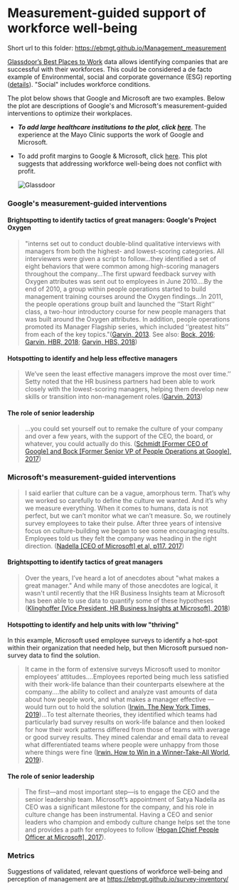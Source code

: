 # Measurement-guided support of workforce well-being

Short url to this folder: https://ebmgt.github.io/Management_measurement

[Glassdoor’s Best Places to Work](https://www.glassdoor.com/Award) data allows identifying companies that are successful with their workforces.  This could be considered a de facto example of Environmental, social and corporate governance (ESG) reporting ([details](https://www.wikidoc.org/index.php/Industrial_and_organizational_psychology#Environmental,_social_and_corporate_governance_(ESG))). "Social" includes workforce conditions. 

The plot below shows that Google and Microsoft are two examples. Below the plot are descriptions of Google's and Microsoft's measurement-guided interventions to optimize their workplaces.

* ***To add large healthcare institutions to the plot, click [here](https://github.com/ebmgt/ESG/blob/main/files/HealthCare.md)***. The experience at the Mayo Clinic supports the work of Google and Microsoft.
* To add profit margins to Google & Microsoft, click [here](https://github.com/ebmgt/ESG/blob/main/files/Plot-Glassdoor-profit_margins-2024-05-02.png). This plot suggests that addressing workforce well-being does not conflict with profit.

  ![Glassdoor](../main/files/Plot-Glassdoor-2024-05-02.png)

### Google's measurement-guided interventions

#### Brightspotting to identify tactics of great managers: Google's Project Oxygen
> "interns set out to conduct double-blind qualitative interviews with managers from both the highest- and lowest-scoring categories. All interviewers were given a script to follow...they identified a set of eight behaviors that were common among high-scoring managers throughout the company...The first upward feedback survey with Oxygen attributes was sent out to employees in June 2010....By the end of 2010, a group within people operations started to build management training courses around the Oxygen findings...In 2011, the people operations group built and launched the ‘‘Start Right’’ class, a two-hour introductory course for new people managers that was built around the Oxygen attributes. In addition, people operations promoted its Manager Flagship series, which included ‘‘greatest hits’’ from each of the key topics."([Garvin, 2013](https://store.hbr.org/product/google-s-project-oxygen-do-managers-matter/313110?sku=313110-PDF-ENG). See also: [Bock, 2016](https://search.worldcat.org/search?q=1-4447-9238-5); [Garvin, HBR, 2018](https://hbr.org/2013/12/how-google-sold-its-engineers-on-management); [Garvin, HBS, 2018](https://www.hbs.edu/faculty/Pages/item.aspx?num=44657))

#### Hotspotting to identify and help less effective managers
> We’ve seen the least effective managers improve the most over time.’’ Setty noted that the HR business partners had been able to work closely with the lowest-scoring managers, helping them develop new skills or transition into non-management roles.([Garvin, 2013](https://store.hbr.org/product/google-s-project-oxygen-do-managers-matter/313110?sku=313110-PDF-ENG))

#### The role of senior leadership
>  ...you could set yourself out to remake the culture of your company and over a few years, with the support of the CEO, the board, or whatever, you could actually do this. ([Schmidt [Former CEO of Google] and Bock [Former Senior VP of People Operations at Google], 2017](https://www.youtube.com/watch?v=Qbwq5it78_A}))

### Microsoft's measurement-guided interventions
> I said earlier that culture can be a vague, amorphous term. That’s why we worked so carefully to define the culture we wanted. And it’s why we measure everything. When it comes to humans, data is not perfect, but we can’t monitor what we can’t measure. So, we routinely survey employees to take their pulse. After three years of intensive focus on culture-building we began to see some encouraging results. Employees told us they felt the company was heading in the right direction. ([Nadella [CEO of Microsoft] et al, p117. 2017](https://search.worldcat.org/search?q=9780062959720&offset=1))

#### Brightspotting to identify tactics of great managers
> Over the years, I’ve heard a lot of anecdotes about "what makes a great manager." And while many of those anecdotes are logical, it wasn't until recently that the HR Business Insights team at Microsoft has been able to use data to quantify some of these hypotheses ([Klinghoffer [Vice President, HR Business Insights at Microsoft], 2018](https://www.linkedin.com/pulse/managers-like-box-chocolates-dawn-klinghoffer/))

#### Hotspotting to identify and help units with low "thriving"
In this example, Microsoft used employee surveys to identify a hot-spot within their organization that needed help, but then Microsoft pursued non-survey data to find the solution.
> It came in the form of extensive surveys Microsoft used to monitor employees’ attitudes....Employees reported being much less satisfied with their work-life balance than their counterparts elsewhere at the company....the ability to collect and analyze vast amounts of data about how people work, and what makes a manager effective — would turn out to hold the solution ([Irwin. The New York Times, 2019](https://www.nytimes.com/2019/06/15/upshot/how-to-win-neil-irwin.html))...To test alternate theories, they identified which teams had particularly bad survey results on work-life balance and then looked for how their work patterns differed from those of teams with average or good survey results. They mined calendar and email data to reveal what differentiated teams where people were unhappy from those where things were fine ([Irwin. How to Win in a Winner-Take-All World, 2019](https://search.worldcat.org/search?q=1250176271)).

#### The role of senior leadership
> The first—and most important step—is to engage the CEO and the senior leadership team. Microsoft’s appointment of Satya Nadella as CEO was a significant milestone for the company, and his role in culture change has been instrumental. Having a CEO and senior leaders who champion and embody culture change helps set the tone and provides a path for employees to follow ([Hogan [Chief People Officer at Microsoft], 2017](https://www.i4cp.com/interviews/kathleen-hogan-how-microsoft-is-transforming-its-culture)).

### Metrics
Suggestions of validated, relevant questions of workforce well-being and perception of management are at https://ebmgt.github.io/survey-inventory/ 
